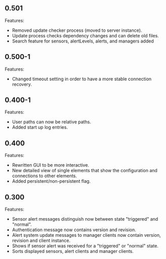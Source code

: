 ## 0.501

Features:

* Removed update checker process (moved to server instance).
* Update process checks dependency changes and can delete old files.
* Search feature for sensors, alertLevels, alerts, and managers added


## 0.500-1

Features:

* Changed timeout setting in order to have a more stable connection recovery.


## 0.400-1

Features:

* User paths can now be relative paths.
* Added start up log entries.


## 0.400

Features:

* Rewritten GUI to be more interactive.
* New detailed view of single elements that show the configuration and connections to other elements.
* Added persistent/non-persistent flag.


## 0.300

Features:

* Sensor alert messages distinguish now between state "triggered" and "normal".
* Authentication message now contains version and revision.
* Alert system update messages to manager clients now contain version, revision and client instance.
* Shows if sensor alert was received for a "triggered" or "normal" state.
* Sorts displayed sensors, alert clients and manager clients.